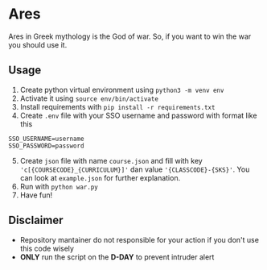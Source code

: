 # Ares
Ares in Greek mythology is the God of war. So, if you want to win the war you should use it.

## Usage
1. Create python virtual environment using `python3 -m venv env`
2. Activate it using `source env/bin/activate`
3. Install requirements with `pip install -r requirements.txt`
4. Create `.env` file with your SSO username and password with format like this
```python3
SSO_USERNAME=username
SSO_PASSWORD=password
```
5. Create `json` file with name `course.json` and fill with key `'c[{COURSECODE}_{CURRICULUM}]'` dan value `'{CLASSCODE}-{SKS}'`. You can look at `example.json` for further explanation.
6. Run with `python war.py`
7. Have fun!

## Disclaimer
- Repository mantainer do not responsible for your action if you don't use this code wisely
- **ONLY** run the script on the **D-DAY** to prevent intruder alert
